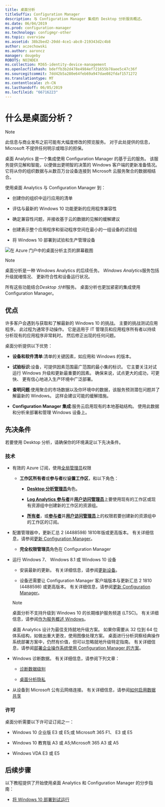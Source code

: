 ```yaml
---
title: 桌面分析
titleSuffix: Configuration Manager
description: 与 Configuration Manager 集成的 Desktop 分析服务概述。
ms.date: 06/04/2019
ms.prod: configuration-manager
ms.technology: configmgr-other
ms.topic: overview
ms.assetid: 38b2bed2-20dd-4ce1-abc0-219343d2c4b8
author: aczechowski
ms.author: aaroncz
manager: dougeby
ROBOTS: NOINDEX
ms.collection: M365-identity-device-management
ms.openlocfilehash: bdeffb3b2d478e4984ef721655b78aee5c47c36f
ms.sourcegitcommit: 7dd42b5a280e64feb69a947dae082fdaf1571272
ms.translationtype: MT
ms.contentlocale: zh-CN
ms.lasthandoff: 06/05/2019
ms.locfileid: "66716223"
---
```

# <a name="what-is-desktop-analytics"></a>什么是桌面分析？

> [!Note]  
> 此信息与商业发布之前可能有大幅度修改的预览服务。 对于此处提供的信息，Microsoft 不提供任何明示或暗示的担保。  

桌面 Analytics 是一个集成使用 Configuration Manager 的基于云的服务。 该服务提供见解和智能，以便做出更明智的决策的 Windows 客户端的更新准备情况。 它将从你的组织数据与从数百万台设备连接到 Microsoft 云服务聚合的数据相结合。

使用桌面 Analytics 与 Configuration Manager 到：  

- 创建你的组织中运行应用的清单  

- 评估与最新的 Windows 10 功能更新的应用程序兼容性  

- 确定兼容性问题，并接收基于云的数据的见解的缓解建议  

- 创建表示整个应用程序和驱动程序空间在最小的一组设备的试验组  

- 将 Windows 10 部署到试验和生产管理设备  

![在 Azure 门户中的桌面分析主页的屏幕截图](media/portal-home.png)

> [!Note]  
> 桌面分析是一种 Windows Analytics 的后续任务。 *Windows Analytics*服务包括升级就绪情况、 更新符合性和设备运行状况。
>
> 所有这些功能结合*Desktop 分析*服务。 桌面分析也更加紧密的集成使用 Configuration Manager。



## <a name="benefits"></a>优点

许多客户会遇到与获取和了解最新的 Windows 10 的挑战。 主要的挑战测试应用程序。 此过程为通常手动操作。 它是适用于 IT 管理员和应用程序所有者以持续分析现有的应用程序非常耗时。 然后修正出现的任何问题。

桌面分析提供以下优势：

- **设备和软件清单**:清单的关键因素，如应用和 Windows 的版本。  

- **试验标识**:设备，可提供因素范围最广范围的最小集的标识。 它主要关注对试运行 Windows 升级和更新最重要的因素。 确保来说，试点更大的成功，可更快、 更有信心地进入生产环境中广泛部署。  

- **查明问题**:使用聚合的市场数据以及你环境中的数据，该服务预测潜在问题并了解最新的 Windows。 这样会建议可能的缓解措施。  

- **Configuration Manager 集成**:服务云启用现有的本地基础结构。 使用此数据和分析来部署和管理 Windows 设备上。  



## <a name="prerequisites"></a>先决条件

若要使用 Desktop 分析，请确保你的环境满足以下先决条件。


### <a name="technical"></a>技术

- 有效的 Azure 订阅，使用[全局管理员](https://docs.microsoft.com/azure/active-directory/users-groups-roles/directory-assign-admin-roles#company-administrator)权限  

    - **工作区所有者**或**参与者**权**设置工作区**，和以下角色：  

       - [**Desktop 分析管理员**](https://docs.microsoft.com/azure/active-directory/users-groups-roles/directory-assign-admin-roles)角色。

       - [**Log Analytics 参与者**](https://docs.microsoft.com/azure/role-based-access-control/built-in-roles#log-analytics-contributor)并[**用户访问管理员**](https://docs.microsoft.com/azure/role-based-access-control/built-in-roles#user-access-administrator)上要使用现有的工作区或现有资源组中创建新的工作区的资源组。

        - [**所有者**](https://docs.microsoft.com/azure/role-based-access-control/built-in-roles#owner)，或[**参与者**](https://docs.microsoft.com/azure/role-based-access-control/built-in-roles#contributor)并[**用户访问管理员**](https://docs.microsoft.com/azure/role-based-access-control/built-in-roles#user-access-administrator)上的权限若要创建新的资源组中的工作区的订阅。  

- 配置管理器中，更新汇总 2 (4488598) 1810年版或更高版本。 有关详细信息，请参阅[更新 Configuration Manager](/sccm/desktop-analytics/connect-configmgr#bkmk_hotfix)。  

    - **完全权限管理员**角色在 Configuration Manager  

- 运行 Windows 7、 Windows 8.1 或 Windows 10 设备  

    - 安装最新的更新。 有关详细信息，请参阅[更新设备](/sccm/desktop-analytics/enroll-devices#update-devices)。  

    - 设备还需要让 Configuration Manager 客户端版本与更新汇总 2 1810 (4488598) 或更高版本。 有关详细信息，请参阅[更新 Configuration Manager](/sccm/desktop-analytics/connect-configmgr#bkmk_hotfix)。  

    > [!Note]  
    > 桌面分析不支持升级到 Windows 10 的长期维护服务频道 (LTSC)。 有关详细信息，请参阅[作为服务概述 Windows](https://docs.microsoft.com/windows/deployment/update/waas-overview#long-term-servicing-channel)。
    >
    > 桌面 Analytics 设计为最佳支持就地升级方案。 如果你需要从 32 位到 64 位体系结构，如做出重大更改，使用图像处理方案。 桌面进行分析洞察经典操作系统部署方案中，仍然有价值，但可以忽略就地升级特定指南。 有关详细信息，请参阅[部署企业操作系统使用 Configuration Manager 的方案](/sccm/osd/deploy-use/scenarios-to-deploy-enterprise-operating-systems)。

- Windows 诊断数据。 有关详细信息，请参阅下列文章：  

    - [诊断数据级别](/sccm/desktop-analytics/enable-data-sharing#diagnostic-data-levels)  

    - [桌面分析隐私](/sccm/desktop-analytics/privacy)  

- 从设备到 Microsoft 公有云网络连接。 有关详细信息，请参阅[如何启用数据共享](/sccm/desktop-analytics/enable-data-sharing)  


### <a name="licensing"></a>许可

桌面分析需要以下许可证订阅之一：

- Windows 10 企业版 E3 或 E5;或 Microsoft 365 F1、 E3 或 E5  

- Windows 10 教育版 A3 或 A5;Microsoft 365 A3 或 A5  

- Windows VDA E3 或 E5  




## <a name="next-steps"></a>后续步骤

以下教程提供了开始使用桌面 Analytics 和 Configuration Manager 的分步指南：  

- [将 Windows 10 部署到试运行](/sccm/desktop-analytics/tutorial-windows10)  
